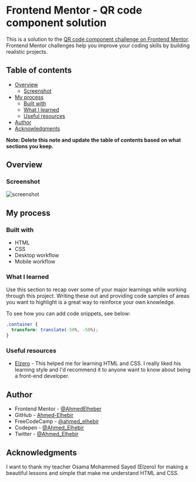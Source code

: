 # Frontend Mentor - QR code component solution

This is a solution to the [QR code component challenge on Frontend Mentor](https://www.frontendmentor.io/challenges/qr-code-component-iux_sIO_H).
Frontend Mentor challenges help you improve your coding skills by building realistic projects. 

## Table of contents

- [Overview](#overview)
  - [Screenshot](#screenshot)
- [My process](#my-process)
  - [Built with](#built-with)
  - [What I learned](#what-i-learned)
  - [Useful resources](#useful-resources)
- [Author](#author)
- [Acknowledgments](#acknowledgments)

**Note: Delete this note and update the table of contents based on what sections you keep.**

## Overview

### Screenshot

![screenshot](QR-code-component/screenshot.jpg)


## My process

### Built with

- HTML
- CSS
- Desktop workflow
- Mobile workflow


### What I learned

Use this section to recap over some of your major learnings while working through this project.
Writing these out and providing code samples of areas you want to highlight is a great way to reinforce your own knowledge.

To see how you can add code snippets, see below:


```css
.container {
  transform: translate(-50%, -50%);
}
```

### Useful resources

- [Elzero](https://www.youtube.com/c/ElzeroInfo) - This helped me for learning HTML and CSS.
I really liked his learning style and I'd recommend it to anyone want to know about being a front-end developer.

## Author

- Frontend Mentor - [@AhmedElheber](https://www.frontendmentor.io/profile/AhmedElheber)
- GitHub - [Ahmed-Elhebir](https://github.com/Ahmed-Elhebir)
- FreeCodeCamp - [@ahmed_elhebir](https://www.freecodecamp.org/Ahmed_Elhebir)
- Codepen - [@Ahmed_Elhebir](https://codepen.io/Ahmed_Elhebir)
- Twitter - [@Ahmed_Elhebir](https://twitter.com/Ahmed_Elhebir)

## Acknowledgments

I want to thank my teacher Osama Mohammed Sayed (Elzero) for making a beautiful lessons and simple that make me understand HTML and CSS.
